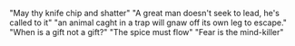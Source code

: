 "May thy knife chip and shatter"
"A great man doesn't seek to lead, he's called to it"
"an animal caght in a trap will gnaw off its own leg to escape."
"When is a gift not a gift?"
"The spice must flow"
"Fear is the mind-killer"
